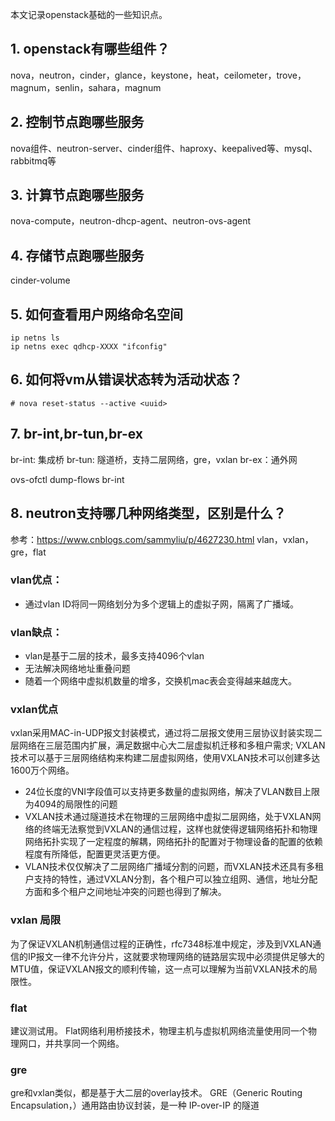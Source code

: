 本文记录openstack基础的一些知识点。## 1. openstack有哪些组件？nova，neutron，cinder，glance，keystone，heat，ceilometer，trove，magnum，senlin，sahara，magnum## 2. 控制节点跑哪些服务nova组件、neutron-server、cinder组件、haproxy、keepalived等、mysql、rabbitmq等## 3. 计算节点跑哪些服务nova-compute，neutron-dhcp-agent、neutron-ovs-agent## 4. 存储节点跑哪些服务cinder-volume## 5. 如何查看用户网络命名空间```ip netns lsip netns exec qdhcp-XXXX "ifconfig"```## 6. 如何将vm从错误状态转为活动状态？```# nova reset-status --active <uuid>```## 7. br-int,br-tun,br-exbr-int: 集成桥br-tun: 隧道桥，支持二层网络，gre，vxlanbr-ex：通外网ovs-ofctl dump-flows br-int## 8. neutron支持哪几种网络类型，区别是什么？参考：https://www.cnblogs.com/sammyliu/p/4627230.htmlvlan，vxlan，gre，flat### vlan优点：- 通过vlan ID将同一网络划分为多个逻辑上的虚拟子网，隔离了广播域。### vlan缺点：- vlan是基于二层的技术，最多支持4096个vlan- 无法解决网络地址重叠问题- 随着一个网络中虚拟机数量的增多，交换机mac表会变得越来越庞大。### vxlan优点 vxlan采用MAC-in-UDP报文封装模式，通过将二层报文使用三层协议封装实现二层网络在三层范围内扩展，满足数据中心大二层虚拟机迁移和多租户需求;VXLAN技术可以基于三层网络结构来构建二层虚拟网络，使用VXLAN技术可以创建多达1600万个网络。- 24位长度的VNI字段值可以支持更多数量的虚拟网络，解决了VLAN数目上限为4094的局限性的问题- VXLAN技术通过隧道技术在物理的三层网络中虚拟二层网络，处于VXLAN网络的终端无法察觉到VXLAN的通信过程，这样也就使得逻辑网络拓扑和物理网络拓扑实现了一定程度的解耦，网络拓扑的配置对于物理设备的配置的依赖程度有所降低，配置更灵活更方便。- VLAN技术仅仅解决了二层网络广播域分割的问题，而VXLAN技术还具有多租户支持的特性，通过VXLAN分割，各个租户可以独立组网、通信，地址分配方面和多个租户之间地址冲突的问题也得到了解决。### vxlan 局限为了保证VXLAN机制通信过程的正确性，rfc7348标准中规定，涉及到VXLAN通信的IP报文一律不允许分片，这就要求物理网络的链路层实现中必须提供足够大的MTU值，保证VXLAN报文的顺利传输，这一点可以理解为当前VXLAN技术的局限性。### flat建议测试用。Flat网络利用桥接技术，物理主机与虚拟机网络流量使用同一个物理网口，并共享同一个网络。### gregre和vxlan类似，都是基于大二层的overlay技术。GRE（Generic Routing Encapsulation，）通用路由协议封装，是一种 IP-over-IP 的隧道